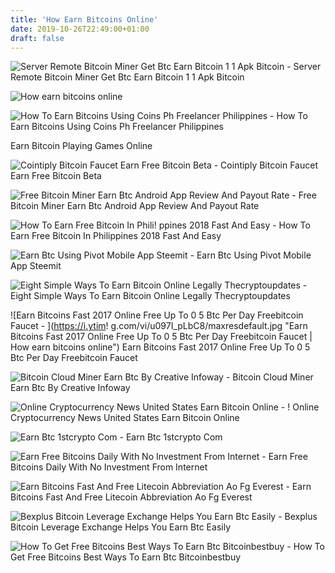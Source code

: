 ```yaml
---
title: 'How Earn Bitcoins Online'
date: 2019-10-26T22:49:00+01:00
draft: false
---
```


![Server Remote Bitcoin Miner Get Btc Earn Bitcoin 1 1 Apk Bitcoin - ](https://apkplz.net/storage/images/bitcoin/cash/miner/bitcoin.cash.miner_1.png "Server Remote Bitcoin Miner Get Btc Earn Bitcoin 1 1 Apk Bitcoin | How earn bitcoins online") Server Remote Bitcoin Miner Get Btc Earn Bitcoin 1 1 Apk Bitcoin

![How earn bitcoins online](https://cdn6.aptoide.com/imgs/8/3/f/83fc1869bc964b67137b38d34caf5da1_screen.jpg?h=464 "How earn bitcoins online") 

![How To Earn Bitcoins Using Coins Ph Freelancer Philippines - ](http://freelancerphilippines.com/wp-content/uploads/2016/08/Request-2Band-2Bsend.jpg "How To Earn Bitcoins Using Coins Ph Freelancer Philippines | How earn bitcoins online") How To Earn Bitcoins Using Coins Ph Freelancer Philippines

Earn Bitcoin Playing Games Online

![Cointiply Bitcoin Faucet Earn Free Bitcoin Beta - ](https://cointiply.com/img/bg/mockup1.png "Cointiply Bitcoin Faucet Earn Free Bitcoin Beta | How earn bitcoins online") Cointiply Bitcoin Faucet Earn Free Bitcoin Beta

![Free Bitcoin Miner Earn Btc Android App Review And Payout Rate - ](https://i.ytimg.com/vi/GXA7Sa-suUI/hqdefault.jpg "Free Bitcoin Miner Earn Btc Android App Review And Payout Rate | How earn bitcoins online") Free Bitcoin Miner Earn Btc Android App Review And Payout Rate

![How To Earn Free Bitcoin In Phili!   ppines 2018 Fast And Easy - ](https://kumitaonlineph.com/wp-content/uploads/2018/02/1-5-1024x512.png "How To Earn Free Bitcoin In Philippines 2018 Fast And Easy | How earn bitcoins online") How To Earn Free Bitcoin In Philippines 2018 Fast And Easy

![Earn Btc Using Pivot Mobile App Steemit - ](https://steemitimages.com/640x0/https://cdn.steemitimages.com/DQmVqeCmzbDcGoq76kDsYZvfjc2Vd7Sg9WVrJaB8qBJ1EqF/1538605835264.jpg "Earn Btc Using Pivot Mobile App Steemit | How earn bitcoins online") Earn Btc Using Pivot Mobile App Steemit

![Eight Simple Ways To Earn Bitcoin Online Legally Thecryptoupdates - ](https://www.thecryptoupdates.com/wp-content/uploads/2019/02/earn-crypto-960x640.jpg "Eight Simple Ways To Earn Bitcoin Online Legally Thecryptoupdates | How earn bitcoins online") Eight Simple Ways To Earn Bitcoin Online Legally Thecryptoupdates

![Earn Bitcoins Fast 2017 Online Free Up To 0 5 Btc Per Day Freebitcoin Faucet - ](https://i.ytim!   g.com/vi/u097I_pLbC8/maxresdefault.jpg "Earn Bitcoins Fast 2017 Online Free Up To 0 5 Btc Per Day Freebitcoin Faucet | How earn bitcoins online") Earn Bitcoins Fast 2017 Online Free Up To 0 5 Btc Per Day Freebitcoin Faucet

![Bitcoin Cloud Miner Earn Btc By Creative Infoway - ](https://is3-ssl.mzstatic.com/image/thumb/Purple128/v4/ba/32/37/ba323744-4d49-f4a2-65f6-357aafd9e3b5/source/512x512bb.jpg "Bitcoin Cloud Miner Earn Btc By Creative Infoway | How earn bitcoins online") Bitcoin Cloud Miner Earn Btc By Creative Infoway

![Online Cryptocurrency News United States Earn Bitcoin Online - ](https://www.blog.elsecoins.com/uploads/cache/blog/how-to-buy-bitcoin-in-south-africa-2018-08-05-400x250.png "Online Cryptocurrenc!   y News United States Earn Bitcoin Online | How earn bitcoins online") ! Online Cryptocurrency News United States Earn Bitcoin Online

![Earn Btc 1stcrypto Com - ](https://1stcrypto.com/wp-content/uploads/2015/07/farmsatoshi.jpg "Earn Btc 1stcrypto Com | How earn bitcoins online") Earn Btc 1stcrypto Com

![Earn Free Bitcoins Daily With No Investment From Internet - ](https://www.onlinehomeincome.in/wp-content/uploads/2017/11/bitcoins.png "Earn Free Bitcoins Daily With No Investment From Internet | How earn bitcoins online") Earn Free Bitcoins Daily With No Investment From Internet

![Earn Bitcoins Fast And Free Litecoin Abbreviation Ao Fg Everest - ](http://cryptosuperhero.com/wp-content/uploads/2018/03/coinbase-earn-bitcoins-referrals-free-bitcoin-sites.png "Earn Bitcoins Fast And Free Litecoin Abbreviation Ao Fg Everest | How ear!   n bitcoins online") Earn Bitcoins Fast And Free Litecoin Abbreviation Ao Fg Everest

![Bexplus Bitcoin Leverage Exchange Helps You Earn Btc Easily - ](https://cryptodailycdn.ams3.digitaloceanspaces.com/uploads/2019/bexplus/2.png "Bexplus Bitcoin Leverage Exchange Helps You Earn Btc Easily | How earn bitcoins online") Bexplus Bitcoin Leverage Exchange Helps You Earn Btc Easily

![How To Get Free Bitcoins Best Ways To Earn Btc Bitcoinbestbuy - ](https://bitcoinbestbuy.com/wp-content/uploads/2018/07/how-to-get-free-bitcoins-online.png "How To Get Free Bitcoins Best Ways To Earn Btc Bitcoinbestbuy | How earn bitcoins online") How To Get Free Bitcoins Best Ways To Earn Btc Bitcoinbestbuy